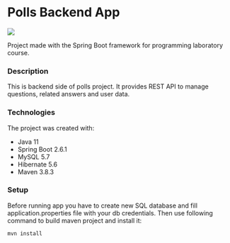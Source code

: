 # Polls Backend App
[![](https://skills.thijs.gg/icons?i=java,spring,mysql,hibernate,maven)](https://skills.thijs.gg)

Project made with the Spring Boot framework for programming laboratory course.

### Description
This is backend side of polls project. It provides REST API to manage questions, related answers and user data.

### Technologies
The project was created with:
- Java 11
- Spring Boot 2.6.1
- MySQL 5.7
- Hibernate 5.6
- Maven 3.8.3

### Setup
Before running app you have to create new SQL database and fill application.properties file with your db credentials. Then use following command to build maven project and install it:
```
mvn install
